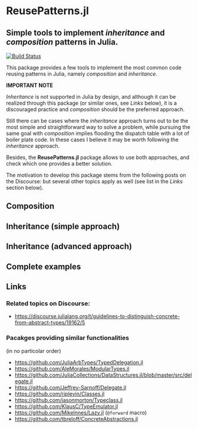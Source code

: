 # ReusePatterns.jl
## Simple tools to implement *inheritance* and *composition* patterns in Julia.

[![Build Status](https://travis-ci.org/gcalderone/ReusePatterns.jl.svg?branch=master)](https://travis-ci.org/gcalderone/ReusePatterns.jl)

This package provides a few tools to implement the most common code reusing patterns in Julia, namely *composition* and *inheritance*.

**IMPORTANT NOTE**

*Inheritance* is not supported in Julia by design, and although it can be realized through this package (or similar ones, see *Links* below), it is a discouraged practice and *composition* should be the preferred approach.

Still there can be cases where the *inheritance* approach turns out to be the most simple and straightforward way to solve a problem, while pursuing the same goal with *composition* implies flooding the dispatch table with a lot of boiler plate code.  In these cases I believe it may be worth following the *inheritance* approach.

Besides, the **ReusePatterns.jl** package allows to use both approaches, and check which one provides a better solution.

The motivation to develop this package stems from the following posts on the Discourse:
but several other topics apply as well (see list in the *Links* section below).





## Composition

## Inheritance (simple approach)

## Inheritance (advanced approach)

## Complete examples



## Links 

### Related topics on Discourse:
- https://discourse.julialang.org/t/guidelines-to-distinguish-concrete-from-abstract-types/19162/5


### Pacakges providing similar functionalities
(in no particolar order)

- https://github.com/JuliaArbTypes/TypedDelegation.jl
- https://github.com/AleMorales/ModularTypes.jl
- https://github.com/JuliaCollections/DataStructures.jl/blob/master/src/delegate.jl
- https://github.com/Jeffrey-Sarnoff/Delegate.jl
- https://github.com/rjplevin/Classes.jl
- https://github.com/jasonmorton/Typeclass.jl
- https://github.com/KlausC/TypeEmulator.jl
- https://github.com/MikeInnes/Lazy.jl (`@forward` macro)
- https://github.com/tbreloff/ConcreteAbstractions.jl
